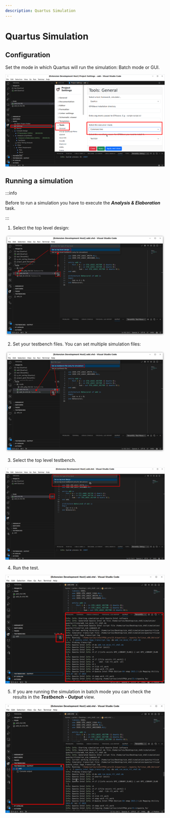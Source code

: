 ```yaml
---
description: Quartus Simulation
---
```


# Quartus Simulation

## Configuration

Set the mode in which Quartus will run the simulation: Batch mode or GUI.

<p align="center">

![Quartus](/img/tool_manager/tools/quartus/simulation_settings.png)
</p>

## Running a simulation

:::info

Before to run a simulation you have to execute the ***Analysis & Elaboration*** task.

:::

1. Select the top level design:

<p align="center">

![Quartus](/img/tool_manager/tools/quartus/simulation_toplevel_design.png)
</p>

2. Set your testbench files. You can set multiple simulation files:

<p align="center">

![Quartus](/img/tool_manager/tools/quartus/simulation_tb_file.png)
</p>

3. Select the top level testbench. 

<p align="center">

![Quartus](/img/tool_manager/tools/quartus/testbench_toplevel.png)
</p>

4. Run the test.

<p align="center">

![Quartus](/img/tool_manager/tools/quartus/simulation_run.png)
</p>

5. If you are running the simulation in batch mode you can check the results in the ***Testbench - Output*** view.

<p align="center">

![Quartus](/img/tool_manager/tools/quartus/simulation_output.png)
</p>

